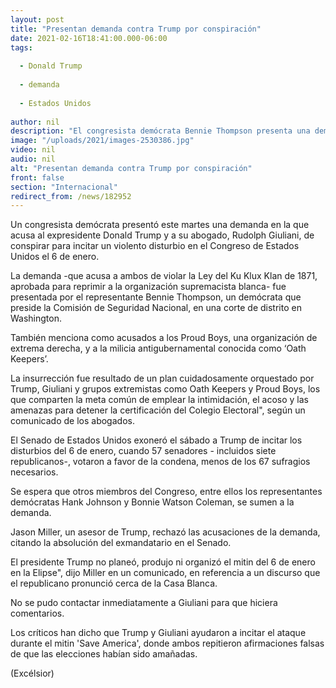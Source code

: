 ```yaml
---
layout: post
title: "Presentan demanda contra Trump por conspiración"
date: 2021-02-16T18:41:00.000-06:00
tags:
  
  - Donald Trump
  
  - demanda
  
  - Estados Unidos
  
author: nil
description: "El congresista demócrata Bennie Thompson presenta una demanda en la que acusa al expresidente Trump y a su abogado, Rudolph Giuliani, de conspirar para incitar disturbios en el Capitolio"
image: "/uploads/2021/images-2530386.jpg"
video: nil
audio: nil
alt: "Presentan demanda contra Trump por conspiración"
front: false
section: "Internacional"
redirect_from: /news/182952
---
```


Un congresista demócrata presentó este martes una demanda en la que acusa al expresidente Donald Trump y a su abogado, Rudolph Giuliani, de conspirar para incitar un violento disturbio en el Congreso de Estados Unidos el 6 de enero.

La demanda -que acusa a ambos de violar la Ley del Ku Klux Klan de 1871, aprobada para reprimir a la organización supremacista blanca- fue presentada por el representante Bennie Thompson, un demócrata que preside la Comisión de Seguridad Nacional, en una corte de distrito en Washington.

También menciona como acusados a los Proud Boys, una organización de extrema derecha, y a la milicia antigubernamental conocida como ‘Oath Keepers’.

La insurrección fue resultado de un plan cuidadosamente orquestado por Trump, Giuliani y grupos extremistas como Oath Keepers y Proud Boys, los que comparten la meta común de emplear la intimidación, el acoso y las amenazas para detener la certificación del Colegio Electoral", según un comunicado de los abogados.

El Senado de Estados Unidos exoneró el sábado a Trump de incitar los disturbios del 6 de enero, cuando 57 senadores - incluidos siete republicanos-, votaron a favor de la condena, menos de los 67 sufragios necesarios.

Se espera que otros miembros del Congreso, entre ellos los representantes demócratas Hank Johnson y Bonnie Watson Coleman, se sumen a la demanda.

Jason Miller, un asesor de Trump, rechazó las acusaciones de la demanda, citando la absolución del exmandatario en el Senado.

El presidente Trump no planeó, produjo ni organizó el mitin del 6 de enero en la Elipse", dijo Miller en un comunicado, en referencia a un discurso que el republicano pronunció cerca de la Casa Blanca.

No se pudo contactar inmediatamente a Giuliani para que hiciera comentarios.

Los críticos han dicho que Trump y Giuliani ayudaron a incitar el ataque durante el mitin 'Save America', donde ambos repitieron afirmaciones falsas de que las elecciones habían sido amañadas.

(Excélsior)